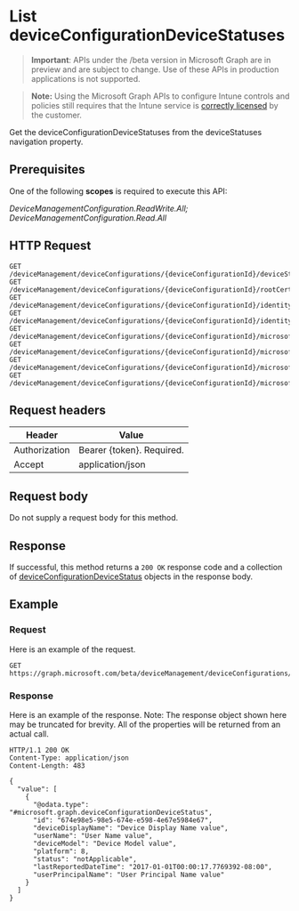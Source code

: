 ﻿# List deviceConfigurationDeviceStatuses

> **Important**: APIs under the /beta version in Microsoft Graph are in preview and are subject to change. Use of these APIs in production applications is not supported.

> **Note:** Using the Microsoft Graph APIs to configure Intune controls and policies still requires that the Intune service is [correctly licensed](https://go.microsoft.com/fwlink/?linkid=839381) by the customer.

Get the deviceConfigurationDeviceStatuses from the deviceStatuses navigation property.
## Prerequisites
One of the following **scopes** is required to execute this API:

*DeviceManagementConfiguration.ReadWrite.All; DeviceManagementConfiguration.Read.All*
## HTTP Request
<!-- {
  "blockType": "ignored"
}
-->
```http
GET /deviceManagement/deviceConfigurations/{deviceConfigurationId}/deviceStatuses/
GET /deviceManagement/deviceConfigurations/{deviceConfigurationId}/rootCertificate//deviceStatuses/
GET /deviceManagement/deviceConfigurations/{deviceConfigurationId}/identityCertificate//deviceStatuses/
GET /deviceManagement/deviceConfigurations/{deviceConfigurationId}/identityCertificate//rootCertificate//deviceStatuses/
GET /deviceManagement/deviceConfigurations/{deviceConfigurationId}/microsoft.graph.iosScepCertificateProfile/rootCertificate//deviceStatuses/
GET /deviceManagement/deviceConfigurations/{deviceConfigurationId}/microsoft.graph.macOSScepCertificateProfile/rootCertificate//deviceStatuses/
GET /deviceManagement/deviceConfigurations/{deviceConfigurationId}/microsoft.graph.windows81SCEPCertificateProfile/rootCertificate//deviceStatuses/
GET /deviceManagement/deviceConfigurations/{deviceConfigurationId}/microsoft.graph.windowsPhone81VpnConfiguration/identityCertificate//deviceStatuses/
```

## Request headers
|Header|Value|
|---|---|
|Authorization|Bearer {token}. Required.|
|Accept|application/json|

## Request body
Do not supply a request body for this method.

## Response
If successful, this method returns a `200 OK` response code and a collection of [deviceConfigurationDeviceStatus](../resources/intune_deviceconfig_deviceconfigurationdevicestatus.md) objects in the response body.

## Example
### Request
Here is an example of the request.
```http
GET https://graph.microsoft.com/beta/deviceManagement/deviceConfigurations/{deviceConfigurationId}/deviceStatuses/
```

### Response
Here is an example of the response. Note: The response object shown here may be truncated for brevity. All of the properties will be returned from an actual call.
```http
HTTP/1.1 200 OK
Content-Type: application/json
Content-Length: 483

{
  "value": [
    {
      "@odata.type": "#microsoft.graph.deviceConfigurationDeviceStatus",
      "id": "674e98e5-98e5-674e-e598-4e67e5984e67",
      "deviceDisplayName": "Device Display Name value",
      "userName": "User Name value",
      "deviceModel": "Device Model value",
      "platform": 8,
      "status": "notApplicable",
      "lastReportedDateTime": "2017-01-01T00:00:17.7769392-08:00",
      "userPrincipalName": "User Principal Name value"
    }
  ]
}
```



